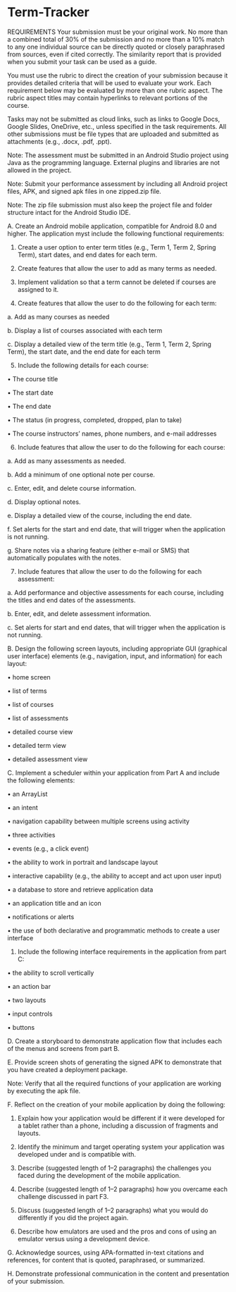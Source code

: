 # Term-Tracker

REQUIREMENTS
Your submission must be your original work. No more than a combined total of 30% of the submission and no more than a 10% match to any one individual source can be directly quoted or closely paraphrased from sources, even if cited correctly. The similarity report that is provided when you submit your task can be used as a guide.

You must use the rubric to direct the creation of your submission because it provides detailed criteria that will be used to evaluate your work. Each requirement below may be evaluated by more than one rubric aspect. The rubric aspect titles may contain hyperlinks to relevant portions of the course.

Tasks may not be submitted as cloud links, such as links to Google Docs, Google Slides, OneDrive, etc., unless specified in the task requirements. All other submissions must be file types that are uploaded and submitted as attachments (e.g., .docx, .pdf, .ppt).

Note: The assessment must be submitted in an Android Studio project using Java as the programming language. External plugins and libraries are not allowed in the project.

Note: Submit your performance assessment by including all Android project files, APK, and signed apk files in one zipped.zip file.

Note: The zip file submission must also keep the project file and folder structure intact for the Android Studio IDE.


A.  Create an Android mobile application, compatible for Android 8.0 and higher. The application myst include the following functional requirements:

1.  Create a user option to enter term titles (e.g., Term 1, Term 2, Spring Term), start dates, and end dates for each term.

2.  Create features that allow the user to add as many terms as needed.

3.  Implement validation so that a term cannot be deleted if courses are assigned to it.

4.  Create features that allow the user to do the following for each term:

a.  Add as many courses as needed

b.  Display a list of courses associated with each term

c.  Display a detailed view of the term title (e.g., Term 1, Term 2, Spring Term), the start date, and the end date for each term

5.  Include the following details for each course:

•  The course title

•  The start date

•  The end date

•  The status (in progress, completed, dropped, plan to take)

•  The course instructors’ names, phone numbers, and e-mail addresses 

6.  Include features that allow the user to do the following for each course:

a.  Add as many assessments as needed.

b.  Add a minimum of one optional note per course.

c.  Enter, edit, and delete course information.

d.  Display optional notes.

e.  Display a detailed view of the course, including the end date.

f.  Set alerts for the start and end date, that will trigger when the application is not running.

g.  Share notes via a sharing feature (either e-mail or SMS) that automatically populates with the notes.

7.  Include features that allow the user to do the following for each assessment:

a.  Add performance and objective assessments for each course, including the titles and end dates of the assessments.

b.  Enter, edit, and delete assessment information.

c.  Set alerts for start and end dates, that will trigger when the application is not running.
 

B.  Design the following screen layouts, including appropriate GUI (graphical user interface) elements (e.g., navigation, input, and information) for each layout:

•  home screen

•  list of terms

•  list of courses

•  list of assessments

•  detailed course view

•  detailed term view

•  detailed assessment view
 

C.  Implement a scheduler within your application from Part A and include the following elements:

•  an ArrayList

•  an intent

•  navigation capability between multiple screens using activity

•  three activities

•  events (e.g., a click event)

•  the ability to work in portrait and landscape layout

•  interactive capability (e.g., the ability to accept and act upon user input)

•  a database to store and retrieve application data

•  an application title and an icon

•  notifications or alerts

•  the use of both declarative and programmatic methods to create a user interface
 

1.  Include the following interface requirements in the application from part C:

•  the ability to scroll vertically

•  an action bar

•  two layouts

•  input controls

•  buttons
 

D.  Create a storyboard to demonstrate application flow that includes each of the menus and screens from part B.
 

E.  Provide screen shots of generating the signed APK to demonstrate that you have created a deployment package.
 

Note: Verify that all the required functions of your application are working by executing the apk file.
 

F.  Reflect on the creation of your mobile application by doing the following:

1.  Explain how your application would be different if it were developed for a tablet rather than a phone, including a discussion of fragments and layouts.

2.  Identify the minimum and target operating system your application was developed under and is compatible with.

3.  Describe (suggested length of 1–2 paragraphs) the challenges you faced during the development of the mobile application.

4.  Describe (suggested length of 1–2 paragraphs) how you overcame each challenge discussed in part F3.

5.  Discuss (suggested length of 1–2 paragraphs) what you would do differently if you did the project again.

6.  Describe how emulators are used and the pros and cons of using an emulator versus using a development device.
 

G.  Acknowledge sources, using APA-formatted in-text citations and references, for content that is quoted, paraphrased, or summarized.
 

H.  Demonstrate professional communication in the content and presentation of your submission.
